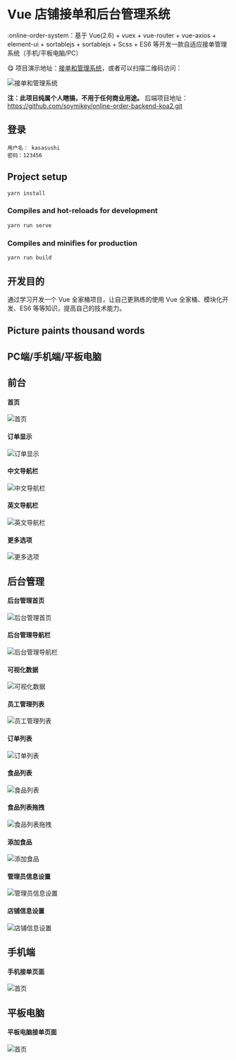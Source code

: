 #  Vue 店铺接单和后台管理系统


:online-order-system：基于 Vue(2.6) + vuex + vue-router + vue-axios + element-ui + sortablejs + sortablejs + Scss + ES6 等开发一款自适应接单管理系统（手机/平板电脑/PC）

:yum: 项目演示地址：[接单和管理系统](http://pos.migaox.com)，或者可以扫描二维码访问：


![接单和管理系统](./src/assets/qr.png)

__注：此项目纯属个人瞎搞，不用于任何商业用途。__
后端项目地址： https://github.com/soymikey/online-order-backend-koa2.git

## 登录
```
用户名： kasasushi 
密码：123456
```

## Project setup
```
yarn install
```

### Compiles and hot-reloads for development
```
yarn run serve
```

### Compiles and minifies for production
```
yarn run build
```

## 开发目的

通过学习开发一个 Vue 全家桶项目，让自己更熟练的使用 Vue 全家桶、模块化开发、ES6 等等知识，提高自己的技术能力。


## Picture paints thousand words
## PC端/手机端/平板电脑

## 前台

#### 首页
![首页](./src/assets/screenshots/homepage.png)
#### 订单显示
![订单显示](./src/assets/screenshots/orderpad.png)
#### 中文导航栏
![中文导航栏](./src/assets/screenshots/sidebarchinese.png)
#### 英文导航栏
![英文导航栏](./src/assets/screenshots/sidebarenglish.png)
#### 更多选项
![更多选项](./src/assets/screenshots/moreselections.png)


## 后台管理

#### 后台管理首页
![后台管理首页](./src/assets/screenshots/adminhomepage.png)
#### 后台管理导航栏
![后台管理导航栏](./src/assets/screenshots/adminsidebar.png)
#### 可视化数据
![可视化数据](./src/assets/screenshots/echart.png)
#### 员工管理列表
![员工管理列表](./src/assets/screenshots/stafflist.png)
#### 订单列表
![订单列表](./src/assets/screenshots/orderlist.png)
#### 食品列表
![食品列表](./src/assets/screenshots/foodlist.png)
#### 食品列表拖拽
![食品列表拖拽](./src/assets/screenshots/foodlist-draggble.png)
#### 添加食品
![添加食品](./src/assets/screenshots/addfood.png)
#### 管理员信息设置
![管理员信息设置](./src/assets/screenshots/adminsetup.png)
#### 店铺信息设置
![店铺信息设置](./src/assets/screenshots/shopsetup.png)

## 手机端

#### 手机接单页面
![首页](./src/assets/screenshots/phonescreen.png)

## 平板电脑

#### 平板电脑接单页面
![首页](./src/assets/screenshots/ipadscreen.png)
